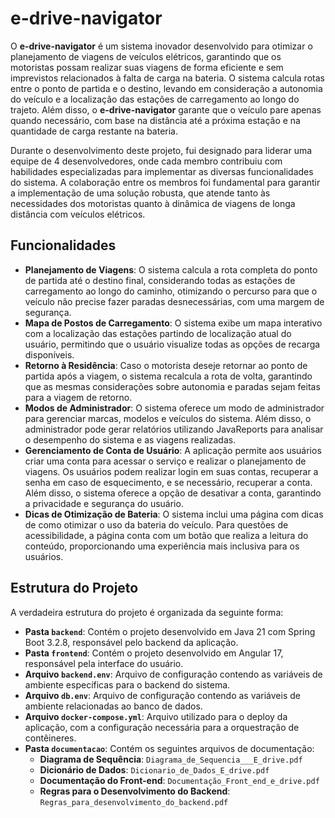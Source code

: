# e-drive-navigator

O **e-drive-navigator** é um sistema inovador desenvolvido para otimizar o planejamento de viagens de veículos elétricos, garantindo que os motoristas possam realizar suas viagens de forma eficiente e sem imprevistos relacionados à falta de carga na bateria. O sistema calcula rotas entre o ponto de partida e o destino, levando em consideração a autonomia do veículo e a localização das estações de carregamento ao longo do trajeto. Além disso, o **e-drive-navigator** garante que o veículo pare apenas quando necessário, com base na distância até a próxima estação e na quantidade de carga restante na bateria.

Durante o desenvolvimento deste projeto, fui designado para liderar uma equipe de 4 desenvolvedores, onde cada membro contribuiu com habilidades especializadas para implementar as diversas funcionalidades do sistema. A colaboração entre os membros foi fundamental para garantir a implementação de uma solução robusta, que atende tanto às necessidades dos motoristas quanto à dinâmica de viagens de longa distância com veículos elétricos.

## Funcionalidades

- **Planejamento de Viagens**: O sistema calcula a rota completa do ponto de partida até o destino final, considerando todas as estações de carregamento ao longo do caminho, otimizando o percurso para que o veículo não precise fazer paradas desnecessárias, com uma margem de segurança.
- **Mapa de Postos de Carregamento**: O sistema exibe um mapa interativo com a localização das estações partindo de localização atual do usuário, permitindo que o usuário visualize todas as opções de recarga disponíveis.
- **Retorno à Residência**: Caso o motorista deseje retornar ao ponto de partida após a viagem, o sistema recalcula a rota de volta, garantindo que as mesmas considerações sobre autonomia e paradas sejam feitas para a viagem de retorno.
- **Modos de Administrador**: O sistema oferece um modo de administrador para gerenciar marcas, modelos e veículos do sistema. Além disso, o administrador pode gerar relatórios utilizando JavaReports para analisar o desempenho do sistema e as viagens realizadas.
- **Gerenciamento de Conta de Usuário**: A aplicação permite aos usuários criar uma conta para acessar o serviço e realizar o planejamento de viagens. Os usuários podem realizar login em suas contas, recuperar a senha em caso de esquecimento, e se necessário, recuperar a conta. Além disso, o sistema oferece a opção de desativar a conta, garantindo a privacidade e segurança do usuário.
- **Dicas de Otimização de Bateria**: O sistema inclui uma página com dicas de como otimizar o uso da bateria do veículo. Para questões de acessibilidade, a página conta com um botão que realiza a leitura do conteúdo, proporcionando uma experiência mais inclusiva para os usuários.


## Estrutura do Projeto

A verdadeira estrutura do projeto é organizada da seguinte forma:

- **Pasta `backend`**: Contém o projeto desenvolvido em Java 21 com Spring Boot 3.2.8, responsável pelo backend da aplicação.
- **Pasta `frontend`**: Contém o projeto desenvolvido em Angular 17, responsável pela interface do usuário.
- **Arquivo `backend.env`**: Arquivo de configuração contendo as variáveis de ambiente específicas para o backend do sistema.
- **Arquivo `db.env`**: Arquivo de configuração contendo as variáveis de ambiente relacionadas ao banco de dados.
- **Arquivo `docker-compose.yml`**: Arquivo utilizado para o deploy da aplicação, com a configuração necessária para a orquestração de contêineres.
- **Pasta `documentacao`**: Contém os seguintes arquivos de documentação:
  - **Diagrama de Sequência**: `Diagrama_de_Sequencia___E_drive.pdf`
  - **Dicionário de Dados**: `Dicionario_de_Dados_E_drive.pdf`
  - **Documentação do Front-end**: `Documentação_Front_end_e_drive.pdf`
  - **Regras para o Desenvolvimento do Backend**: `Regras_para_desenvolvimento_do_backend.pdf`


